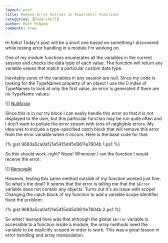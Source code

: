 ```yaml
---
layout: post
title: Remove Error Entries in Powershell Functions
categories: [Powershell]
author: Matt McNabb
comments: true
---
```


[NullArray]: /assets/media/NullArrayError.png
[RemoveAt]: /assets/media/RemoveAtError.png

Hi folks! Today's post will be a short one based on something I discovered while testing error handling in a module I'm working on.

One of my module functions enumerates all the variables in the current session and checks the data type of each value. The function will return any variable values that match a particular custom data type.

Inevitably some of the variables in any session are null. Since my code is looking for the TypeNames property of an object I use the 0 index of TypeNames to look at only the first value, an error is generated if there are no TypeName values:

![] [NullArray]

Since this is in our try block I can easily handle this error so that it is not displayed to the user, but this particular function may be run quite often and I don't want to pollute the error stream with tons of negligible errors. My idea was to include a type-specified catch block that will remove this error from the error variable when it occurs. Here is the base code for that:

{% gist 9683a5ca0af21e5415d45d3611e7604b 1.ps1 %}

So this should work, right? Nope! Whenever I ran the function I would receive the error:

![] [RemoveAt]

However, testing this same method outside of my function worked just fine. So what's the deal? It seems that the error is telling me that the `$Error` variable does not contain any objects. Turns out it's an issue with scope! Changing the catch block of my function to add a variable scope identifier fixed the problem:


{% gist 9683a5ca0af21e5415d45d3611e7604b 2.ps1 %}

So what I learned here was that although the global `$Error` variable is accessible to a function inside a module, the array methods need the variable to be explicitly scoped in order to work. This was a great lesson in error handling and array manipulation.